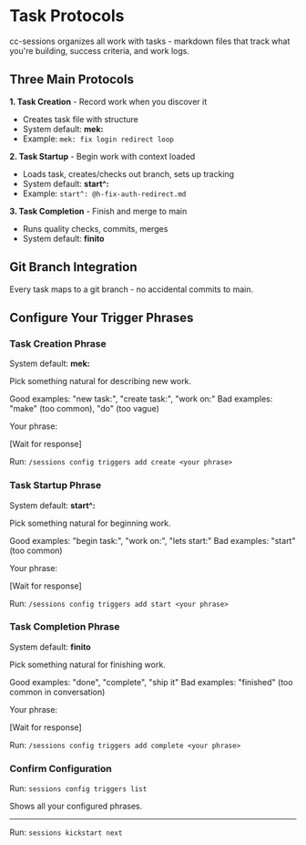 # Task Protocols

cc-sessions organizes all work with tasks - markdown files that track what you're building, success criteria, and work logs.

## Three Main Protocols

**1. Task Creation** - Record work when you discover it
- Creates task file with structure
- System default: **mek:**
- Example: `mek: fix login redirect loop`

**2. Task Startup** - Begin work with context loaded
- Loads task, creates/checks out branch, sets up tracking
- System default: **start^:**
- Example: `start^: @h-fix-auth-redirect.md`

**3. Task Completion** - Finish and merge to main
- Runs quality checks, commits, merges
- System default: **finito**

## Git Branch Integration

Every task maps to a git branch - no accidental commits to main.

## Configure Your Trigger Phrases

### Task Creation Phrase

System default: **mek:**

Pick something natural for describing new work.

Good examples: "new task:", "create task:", "work on:"
Bad examples: "make" (too common), "do" (too vague)

Your phrase:

[Wait for response]

Run: `/sessions config triggers add create <your phrase>`

### Task Startup Phrase

System default: **start^:**

Pick something natural for beginning work.

Good examples: "begin task:", "work on:", "lets start:"
Bad examples: "start" (too common)

Your phrase:

[Wait for response]

Run: `/sessions config triggers add start <your phrase>`

### Task Completion Phrase

System default: **finito**

Pick something natural for finishing work.

Good examples: "done", "complete", "ship it"
Bad examples: "finished" (too common in conversation)

Your phrase:

[Wait for response]

Run: `/sessions config triggers add complete <your phrase>`

### Confirm Configuration

Run: `sessions config triggers list`

Shows all your configured phrases.

---

Run: `sessions kickstart next`
